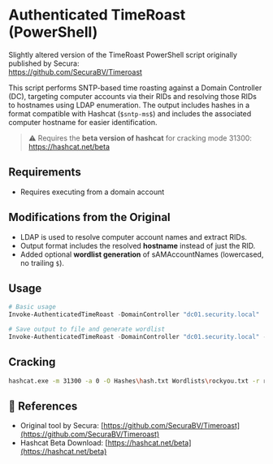 # Authenticated TimeRoast (PowerShell)

Slightly altered version of the TimeRoast PowerShell script originally published by Secura:  
https://github.com/SecuraBV/Timeroast

This script performs SNTP-based time roasting against a Domain Controller (DC), targeting computer accounts via their RIDs and resolving those RIDs to hostnames using LDAP enumeration. The output includes hashes in a format compatible with Hashcat (`$sntp-ms$`) and includes the associated computer hostname for easier identification.

> ⚠️ Requires the **beta version of hashcat** for cracking mode 31300: https://hashcat.net/beta

## Requirements
- Requires executing from a domain account

## Modifications from the Original

- LDAP is used to resolve computer account names and extract RIDs.
- Output format includes the resolved **hostname** instead of just the RID.
- Added optional **wordlist generation** of sAMAccountNames (lowercased, no trailing `$`).

## Usage

```powershell
# Basic usage
Invoke-AuthenticatedTimeRoast -DomainController "dc01.security.local"

# Save output to file and generate wordlist
Invoke-AuthenticatedTimeRoast -DomainController "dc01.security.local" -OutputFile hashes.log -GenerateWordlist
```

## Cracking

```bash
hashcat.exe -m 31300 -a 0 -O Hashes\hash.txt Wordlists\rockyou.txt -r rules\best64.rule --username
```

## 📎 References

- Original tool by Secura: [https://github.com/SecuraBV/Timeroast](https://github.com/SecuraBV/Timeroast)
- Hashcat Beta Download: [https://hashcat.net/beta](https://hashcat.net/beta)

